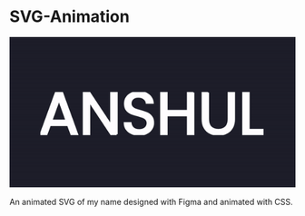 # SVG-Animation

![gif](https://raw.githubusercontent.com/theAnshulGupta/SVG-Animation/master/anshul.gif)

An animated SVG of my name designed with Figma and animated with CSS. 
